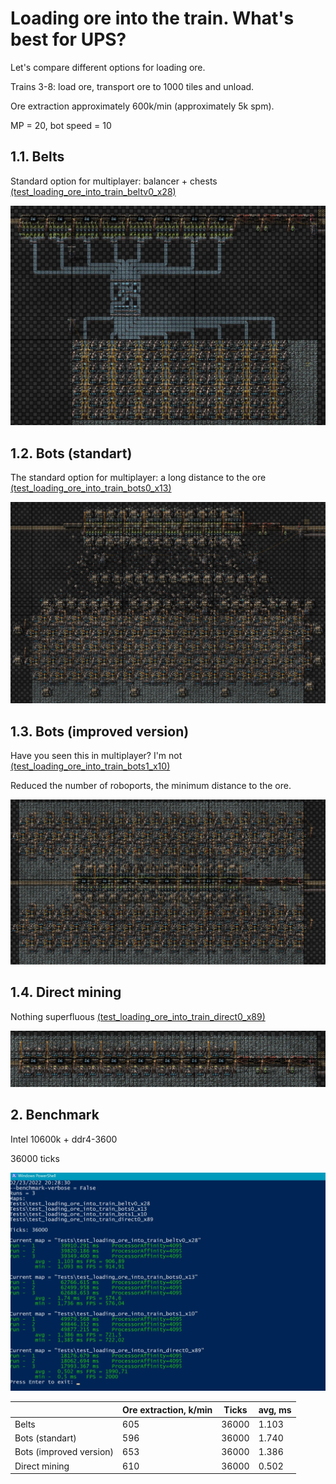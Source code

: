 
# Loading ore into the train. What's best for UPS?

Let's compare different options for loading ore.

Trains 3-8: load ore, transport ore to 1000 tiles and unload.

Ore extraction approximately 600k/min (approximately 5k spm).

MP = 20, bot speed = 10

## 1.1. Belts

Standard option for multiplayer: balancer + chests [(test_loading_ore_into_train_beltv0_x28)](https://disk.yandex.ru/d/kSFsv-aUbdd8-Q)

![alt text](img/pic1.png)

## 1.2. Bots (standart)

The standard option for multiplayer: a long distance to the ore [(test_loading_ore_into_train_bots0_x13)](https://disk.yandex.ru/d/KeW9j5k4qeqbyA)

![alt text](img/pic2.png)

## 1.3. Bots (improved version)

Have you seen this in multiplayer? I'm not [(test_loading_ore_into_train_bots1_x10)](https://disk.yandex.ru/d/qwksC2WyYOyYbg)

Reduced the number of roboports, the minimum distance to the ore.

![alt text](img/pic3.png)

## 1.4. Direct mining

Nothing superfluous [(test_loading_ore_into_train_direct0_x89)](https://disk.yandex.ru/d/KOUNMRFtRV3Zow)

![alt text](img/pic4.png)

## 2. Benchmark

Intel 10600k + ddr4-3600

36000 ticks

![alt text](img/pic5.png)

| 	            | Ore extraction, k/min | Ticks | avg, ms  |
| ------------- | --------------------- |-------|--------- |
| Belts | 605 | 36000 | 1.103 |
| Bots (standart) | 596 | 36000 | 1.740 |
| Bots (improved version) | 653 | 36000 | 1.386 |
| Direct mining | 610 | 36000 | 0.502 |
